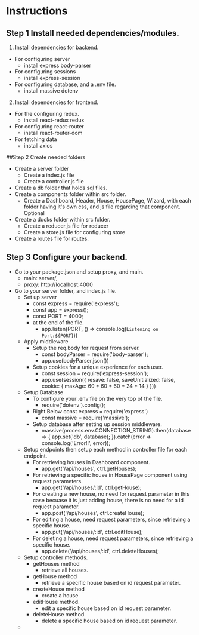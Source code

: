 # Instructions 

## Step 1 Install needed dependencies/modules.
1. Install dependencies for backend.
- For configuring server
    - install express body-parser 
- For configuring sessions 
    - install express-session
- For configuring database, and a .env file.
    - install massive dotenv 
2. Install dependencies for frontend.
- For the configuring redux.
    - install react-redux redux
- For configuring react-router 
    - install react-router-dom
- For fetching data 
    - install axios

##Step 2 Create needed folders 
- Create a server folder 
    - Create a index.js file
    - Create a controller.js file
- Create a db folder that holds sql files.
- Create a components folder within src folder.
    - Create a Dashboard, Header, House, HousePage, Wizard, with each folder having it's own css, and js file regarding that component. Optional
- Create a ducks folder within src folder.
    - Create a reducer.js file for reducer
    - Create a store.js file for configuring store
- Create a routes file  for routes.
## Step 3 Configure your backend.
- Go to your package.json and setup proxy, and main.
    - main: server/,
    - proxy: http://localhost:4000
- Go to your server folder, and index.js file.
    - Set up server 
        - const express = require('express');
        - const app = express();
        - const PORT = 4000;
        - at the end of the file. 
            - app.listen(PORT, () => console.log(`Listening on Port:${PORT}`))
    - Apply middleware 
        - Setup the req.body for request from server.
            - const bodyParser = require('body-parser');
            - app.use(bodyParser.json())
        - Setup cookies for a unique experience for each user.
            - const session = require('express-session');
            - app.use(session({
                resave: false,
                saveUnitialized: false,
                cookie: {
                    maxAge: 60 * 60 * 60 * 24 * 14
                }
            }))    
    - Setup Database 
        - To configure your .env file on the very top of the file.
            - require('dotenv').config();
        - Right Below const express = require('express')
            - const massive = require('massive');
        - Setup database after setting up session middleware.
            - massive(process.env.CONNECTION_STRING).then(database => {
                app.set('db', database);
            }).catch(error => console.log('Error!!', error));
    - Setup endpoints then setup each method in controller file for each endpoint.
        - For retrieving houses in Dashboard component.
            - app.get('/api/houses', ctrl.getHouses);
        - For retrieving a specific house in HousePage component using request parameters.
            - app.get('/api/houses/:id', ctrl.getHouse);
        - For creating a new house, no need for request parameter in this case becuase it is just adding house, there is no need for a id request parameter.
            - app.post('/api/houses', ctrl.createHouse);
        - For editing a house, need request parameters, since retrieving a specific house.
            - app.put('/api/houses/:id', ctrl.editHouse);
        - For deleting a house, need request parameters, since retrieving a specific house.
            - app.delete('/api/houses/:id', ctrl.deleteHouses);
    - Setup controller methods.
        - getHouses method
            - retrieve all houses.
        - getHouse method 
            - retrieve a specific house based on id request parameter.
        - createHouse method 
            - create a house
        - editHouse method.
            - edit a specific house based on id request parameter.
        - deleteHouse method.
            - delete a specific house based on id request parameter.
    -